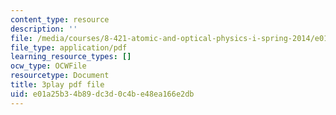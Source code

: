 ```yaml
---
content_type: resource
description: ''
file: /media/courses/8-421-atomic-and-optical-physics-i-spring-2014/e01a25b34b89dc3d0c4be48ea166e2db_o3Oog9I25dA.pdf
file_type: application/pdf
learning_resource_types: []
ocw_type: OCWFile
resourcetype: Document
title: 3play pdf file
uid: e01a25b3-4b89-dc3d-0c4b-e48ea166e2db
---
```

